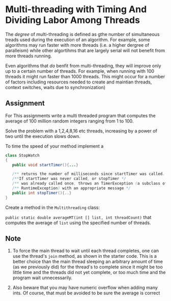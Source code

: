 # Multi-threading with Timing And Dividing Labor Among Threads

The _degree_ of multi-threading is defined as gthe number of simultaneous 
treads used during the execution of an algorithm. For example, some algorithms may 
run faster with more threads (i.e. a higher dergree of paralleism) while other algortihms 
that are largely serial will not benefit from more threads running.

Even algorithms that _do_ benfit from multi-threading, they will improve only up to a certain number of threads.
For example, when running with 100 threads it might run faster than 1000 threads. This might occur for a number of factors including 
resources needed to create and maintian threads, context switches, waits due to synchronization) 

## Assignment
For This assignments write a multi threaded program that computes the average of 100 million random integers
ranging from 1 to 100. 

Solve the problem with a 1,2,4,8,16 etc threads, increasing by a power of two until the execution slows down.

To time the speed of your method implement a 
```java
class StopWatch
{
   public void startTimer(){...}

   /** returns the number of milliseconds since startTimer was called. */
   /**If startTimer was never called, or stopTimer */
   /** was already called once, throws an TimerException (a subclass of */
   /** RuntimeException) with an appropriate message */
   public int stopTimer(){..}
}
```

Create a method in the `Multithreading` class:

 `public static double averageMT(int [] list, int threadCount)` that computes the average of 
`list` using the specified number of threads.

## Note

1. To force the main thread to wait until each thread completes, 
one can use the thread's `join` method, as shown in the starter code. This is a better
choice than the main thread sleeping an arbitrary amount of time (as we previously did)
for the thread's to complete since it might be too little time and the threads did not yet 
complete, or too much time and the program wait unnecessarily.

1. Also beware that you may have numeric overflow when adding many ints. Of course, that must be avoided to be sure the average is correct
